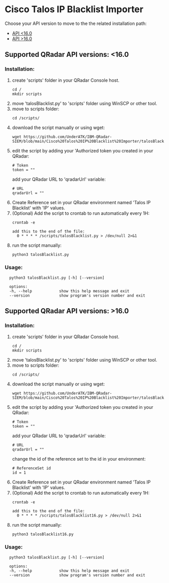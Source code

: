 # Cisco Talos IP Blacklist Importer
Choose your API version to move to the the related installation path:
   * [API <16.0](https://github.com/UnderATK/IBM-QRadar-SIEM/blob/main/Cisco%20Talos%20IP%20Blacklist%20Importer/README.md#supported-qradar-api-versions-160)
   * [API >16.0](https://github.com/UnderATK/IBM-QRadar-SIEM/blob/main/Cisco%20Talos%20IP%20Blacklist%20Importer/README.md#supported-qradar-api-versions-160-1)

## **Supported QRadar API versions: <16.0**
### Installation:
1. create 'scripts' folder in your QRadar Console host.
   ```
   cd /
   mkdir scripts
   ```
2. move 'talosBlacklist.py' to 'scripts' folder using WinSCP or other tool.
3. move to scripts folder:
   ```
   cd /scripts/
   ```
4. download the script manually or using wget:
   ```
   wget https://github.com/UnderATK/IBM-QRadar-SIEM/blob/main/Cisco%20Talos%20IP%20Blacklist%20Importer/talosBlacklist.py
   ```
5. edit the script by adding your 'Authorized token you created in your QRadar:
   ```
   # Token
   token = ""
   ```
   add your QRadar URL to 'qradarUrl' variable:
   ```
   # URL
   qradarUrl = ""
   ```
6. Create Reference set in your QRadar environment named 'Talos IP Blacklist' with 'IP' values.
7. (Optional) Add the script to crontab to run automatically every 1H:
   ```
   crontab -e

   add this to the end of the file:
     0 * * * * /scripts/talosBlacklist.py > /dev/null 2>&1
   ```
8. run the script manually:
   ```
   python3 talosBlacklist.py
   ```
   
### Usage:
```
  python3 talosBlacklist.py [-h] [--version]

  options:
  -h, --help            show this help message and exit
  --version             show program's version number and exit
```

## **Supported QRadar API versions: >16.0**
### Installation:
1. create 'scripts' folder in your QRadar Console host.
   ```
   cd /
   mkdir scripts
   ```
2. move 'talosBlacklist.py' to 'scripts' folder using WinSCP or other tool.
3. move to scripts folder:
   ```
   cd /scripts/
   ```
4. download the script manually or using wget:
   ```
   wget https://github.com/UnderATK/IBM-QRadar-SIEM/blob/main/Cisco%20Talos%20IP%20Blacklist%20Importer/talosBlacklist16.py
   ```
5. edit the script by adding your 'Authorized token you created in your QRadar:
   ```
   # Token
   token = ""
   ```
   add your QRadar URL to 'qradarUrl' variable:
   ```
   # URL
   qradarUrl = ""
   ```
   change the id of the reference set to the id in your environment:
   ```
   # ReferenceSet id
   id = 1
   ```
7. Create Reference set in your QRadar environment named 'Talos IP Blacklist' with 'IP' values.
8. (Optional) Add the script to crontab to run automatically every 1H:
   ```
   crontab -e

   add this to the end of the file:
     0 * * * * /scripts/talosBlacklist16.py > /dev/null 2>&1
   ```
9. run the script manually:
   ```
   python3 talosBlacklist16.py
   ```
   
### Usage:
```
  python3 talosBlacklist.py [-h] [--version]

  options:
  -h, --help            show this help message and exit
  --version             show program's version number and exit
```
